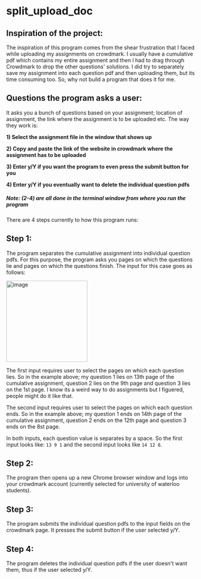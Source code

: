 # split_upload_doc

## Inspiration of the project:

The inspiration of this program comes from the shear frustration that I faced while uploading my assignments on crowdmark. I usually have a cumulative pdf which contains my entire assignment and then I had to drag through Crowdmark to drop the other questions' solutions. I did try to separately save my assignment into each question pdf and then uploading them, but its time consuming too. So, why not build a program that does it for me.

## Questions the program asks a user:

It asks you a bunch of questions based on your assignment; location of assignment, the link where the assignment is to be uploaded etc. The way they work is:

**1) Select the assignment file in the window that shows up**

**2) Copy and paste the link of the website in crowdmark where the assignment has to be uploaded**

**3) Enter y/Y if you want the program to even press the submit button for you**

**4) Enter y/Y if you eventually want to delete the individual question pdfs**

##### Note: (2-4) are all done in the terminal window from where you run the program

There are 4 steps currently to how this program runs:

## Step 1: 

The program separates the cumulative assignment into individual question pdfs. For this purpose, the program asks you pages on which the questions lie and pages on which the questions finish. The input for this case goes as follows:

<img width="217" alt="image" src="https://user-images.githubusercontent.com/59942900/225540056-279d30ef-750d-49ff-8432-6fcc48fa59a1.png">

The first input requires user to select the pages on which each question lies. So in the example above; my question 1 lies on 13th page of the cumulative assignment, question 2 lies on the 9th page and question 3 lies on the 1st page. I know its a weird way to do assignments but I figuered, people might do it like that.

The second input requires user to select the pages on which each question ends. So in the example above; my question 1 ends on 14th page of the cumulative assignment, question 2 ends on the 12th page and question 3 ends on the 8st page. 

In both inputs, each question value is separates by a space. So the first input looks like: `13 9 1` and the second input looks like `14 12 8`.

## Step 2:

The program then opens up a new Chrome browser window and logs into your crowdmark account (currently selected for university of waterloo students).

## Step 3: 

The program submits the individual question pdfs to the input fields on the crowdmark page. It presses the submit button if the user selected y/Y.

## Step 4:

The program deletes the individual question pdfs if the user doesn't want them, thus if the user selected y/Y.
